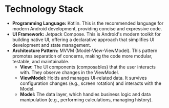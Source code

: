 # Technology Stack

* **Programming Language:** Kotlin. This is the recommended language for modern Android development, providing concise and expressive code.
* **UI Framework:** Jetpack Compose. This is Android's modern toolkit for building native UI, offering a declarative approach that simplifies UI development and state management.
* **Architecture Pattern:** MVVM (Model-View-ViewModel). This pattern promotes separation of concerns, making the code more modular, testable, and maintainable.
    * **View:** The UI components (composables) that the user interacts with. They observe changes in the ViewModel.
    * **ViewModel:** Holds and manages UI-related data. It survives configuration changes (e.g., screen rotation) and interacts with the Model.
    * **Model:** The data layer, which handles business logic and data manipulation (e.g., performing calculations, managing history).